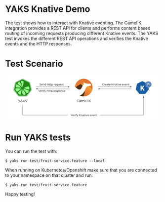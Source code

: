 # YAKS Knative Demo

The test shows how to interact with Knative eventing.
The Camel K integration provides a REST API for clients and performs content based routing of incoming requests producing different Knative events.
The YAKS test invokes the different REST API operations and verifies the Knative events and the HTTP responses.

# Test Scenario

![test-scenario](test-scenario.png)

# Run YAKS tests

You can run the test with:

```shell script
$ yaks run test/fruit-service.feature --local
```

When running on Kubernetes/Openshift make sure that you are connected to your namespace on that cluster and run:

```shell script
$ yaks run test/fruit-service.feature
```

Happy testing!
